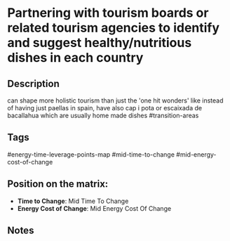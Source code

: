 # Partnering with tourism boards or related tourism agencies to identify and suggest healthy/nutritious dishes in each country

## Description
can shape more holistic tourism than just the 'one hit wonders' like instead of having just paellas in spain, have also cap i pota or escaixada de bacallahua which are usually home made dishes     #transition-areas

## Tags
#energy-time-leverage-points-map #mid-time-to-change #mid-energy-cost-of-change

## Position on the matrix:
- **Time to Change**: Mid Time To Change
- **Energy Cost of Change**: Mid Energy Cost Of Change

## Notes
<!-- Add your notes here -->
